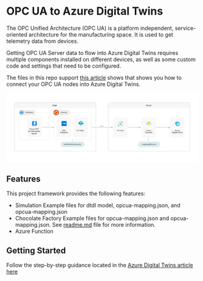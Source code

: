 # OPC UA to Azure Digital Twins

The OPC Unified Architecture (OPC UA) is a platform independent, service-oriented architecture for the manufacturing space. It is used to get telemetry data from devices.

Getting OPC UA Server data to flow into Azure Digital Twins requires multiple components installed on different devices, as well as some custom code and settings that need to be configured.

The files in this repo support [this article](https://docs.microsoft.com/en-us/azure/digital-twins/how-to-ingest-opcua-data) shows that shows you how to connect your OPC UA nodes into Azure Digital Twins.

![opc ua to azure digital twins architecture diagram](./Media/opcua-to-adt-diagram-1.png)

## Features

This project framework provides the following features:

* Simulation Example files for dtdl model, opcua-mapping.json, and opcua-mapping.json 
* Chocolate Factory Example files for opcua-mapping.json and opcua-mapping.json. See [readme.md](./Chocolate%20Factory%20Example) file for more information.
* Azure Function

## Getting Started

Follow the step-by-step guidance located in the [Azure Digital Twins article here](https://docs.microsoft.com/azure/digital-twins/how-to-opcua-to-azure-digital-twins)